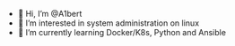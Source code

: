 - 👋 Hi, I’m @A1bert
- 👀 I’m interested in system administration on linux
- 🌱 I’m currently learning Docker/K8s, Python and Ansible


<!---
A1berrt/A1berrt is a ✨ special ✨ repository because its `README.md` (this file) appears on your GitHub profile.
You can click the Preview link to take a look at your changes.
--->
